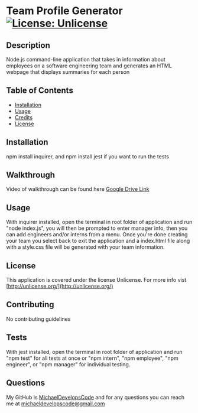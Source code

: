 # Team Profile Generator [![License: Unlicense](https://img.shields.io/badge/license-Unlicense-blue.svg)](http://unlicense.org/)
  
  ## Description 
  Node.js command-line application that takes in information about employees on a software engineering team and generates an HTML webpage that displays summaries for each person

  ## Table of Contents
  * [Installation](#installation)
  * [Usage](#usage)
  * [Credits](#credits)
  * [License](#license)
  
  ## Installation
  npm install inquirer, and npm install jest if you want to run the tests
  
  ## Walkthrough
  Video of walkthrough can be found here [Google Drive Link](https://drive.google.com/file/d/1KxRcfTtFduzXufNN9F5bABxU-WM6q-5L/view)


  ## Usage
  With inquirer installed, open the terminal in root folder of application and run "node index.js", you will then be prompted to enter manager info, then you can add engineers and/or interns from a menu. Once you're done creating your team you select back to exit the application and a index.html file along with a style.css file will be generated with your team information.

  ## License
  This application is covered under the license Unlicense. For more info vist [http://unlicense.org/](http://unlicense.org/)

  ## Contributing
  No contributing guidelines

  ## Tests
  With jest installed, open the terminal in root folder of application and run "npm test" for all tests at once or "npm intern", "npm employee", "npm engineer", or "npm manager" for individual testing.

  ## Questions
  My GitHub is [MichaelDevelopsCode](https://github.com/MichaelDevelopsCode) and for any questions you can reach me at michaeldevelopscode@gmail.com
